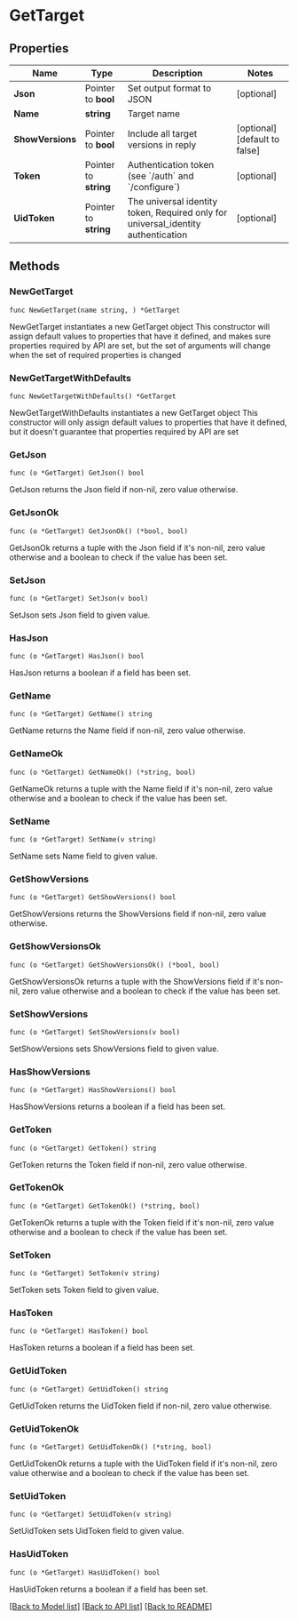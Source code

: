 # GetTarget

## Properties

Name | Type | Description | Notes
------------ | ------------- | ------------- | -------------
**Json** | Pointer to **bool** | Set output format to JSON | [optional] 
**Name** | **string** | Target name | 
**ShowVersions** | Pointer to **bool** | Include all target versions in reply | [optional] [default to false]
**Token** | Pointer to **string** | Authentication token (see &#x60;/auth&#x60; and &#x60;/configure&#x60;) | [optional] 
**UidToken** | Pointer to **string** | The universal identity token, Required only for universal_identity authentication | [optional] 

## Methods

### NewGetTarget

`func NewGetTarget(name string, ) *GetTarget`

NewGetTarget instantiates a new GetTarget object
This constructor will assign default values to properties that have it defined,
and makes sure properties required by API are set, but the set of arguments
will change when the set of required properties is changed

### NewGetTargetWithDefaults

`func NewGetTargetWithDefaults() *GetTarget`

NewGetTargetWithDefaults instantiates a new GetTarget object
This constructor will only assign default values to properties that have it defined,
but it doesn't guarantee that properties required by API are set

### GetJson

`func (o *GetTarget) GetJson() bool`

GetJson returns the Json field if non-nil, zero value otherwise.

### GetJsonOk

`func (o *GetTarget) GetJsonOk() (*bool, bool)`

GetJsonOk returns a tuple with the Json field if it's non-nil, zero value otherwise
and a boolean to check if the value has been set.

### SetJson

`func (o *GetTarget) SetJson(v bool)`

SetJson sets Json field to given value.

### HasJson

`func (o *GetTarget) HasJson() bool`

HasJson returns a boolean if a field has been set.

### GetName

`func (o *GetTarget) GetName() string`

GetName returns the Name field if non-nil, zero value otherwise.

### GetNameOk

`func (o *GetTarget) GetNameOk() (*string, bool)`

GetNameOk returns a tuple with the Name field if it's non-nil, zero value otherwise
and a boolean to check if the value has been set.

### SetName

`func (o *GetTarget) SetName(v string)`

SetName sets Name field to given value.


### GetShowVersions

`func (o *GetTarget) GetShowVersions() bool`

GetShowVersions returns the ShowVersions field if non-nil, zero value otherwise.

### GetShowVersionsOk

`func (o *GetTarget) GetShowVersionsOk() (*bool, bool)`

GetShowVersionsOk returns a tuple with the ShowVersions field if it's non-nil, zero value otherwise
and a boolean to check if the value has been set.

### SetShowVersions

`func (o *GetTarget) SetShowVersions(v bool)`

SetShowVersions sets ShowVersions field to given value.

### HasShowVersions

`func (o *GetTarget) HasShowVersions() bool`

HasShowVersions returns a boolean if a field has been set.

### GetToken

`func (o *GetTarget) GetToken() string`

GetToken returns the Token field if non-nil, zero value otherwise.

### GetTokenOk

`func (o *GetTarget) GetTokenOk() (*string, bool)`

GetTokenOk returns a tuple with the Token field if it's non-nil, zero value otherwise
and a boolean to check if the value has been set.

### SetToken

`func (o *GetTarget) SetToken(v string)`

SetToken sets Token field to given value.

### HasToken

`func (o *GetTarget) HasToken() bool`

HasToken returns a boolean if a field has been set.

### GetUidToken

`func (o *GetTarget) GetUidToken() string`

GetUidToken returns the UidToken field if non-nil, zero value otherwise.

### GetUidTokenOk

`func (o *GetTarget) GetUidTokenOk() (*string, bool)`

GetUidTokenOk returns a tuple with the UidToken field if it's non-nil, zero value otherwise
and a boolean to check if the value has been set.

### SetUidToken

`func (o *GetTarget) SetUidToken(v string)`

SetUidToken sets UidToken field to given value.

### HasUidToken

`func (o *GetTarget) HasUidToken() bool`

HasUidToken returns a boolean if a field has been set.


[[Back to Model list]](../README.md#documentation-for-models) [[Back to API list]](../README.md#documentation-for-api-endpoints) [[Back to README]](../README.md)


